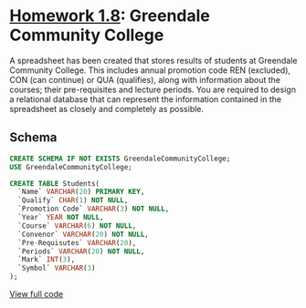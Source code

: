 # [Homework 1.8](https://github.com/hendraanggrian/IIT-CS425/raw/assets/assignments/homework1_8.pdf): Greendale Community College

A spreadsheet has been created that stores results of students at Greendale
Community College. This includes annual promotion code REN (excluded), CON (can
continue) or QUA (qualifies), along with information about the courses; their
pre-requisites and lecture periods. You are required to design a relational
database that can represent the information contained in the spreadsheet as
closely and completely as possible.

## Schema

```sql
CREATE SCHEMA IF NOT EXISTS GreendaleCommunityCollege;
USE GreendaleCommunityCollege;

CREATE TABLE Students(
  `Name` VARCHAR(20) PRIMARY KEY,
  `Qualify` CHAR(1) NOT NULL,
  `Promotion Code` VARCHAR(3) NOT NULL,
  `Year` YEAR NOT NULL,
  `Course` VARCHAR(6) NOT NULL,
  `Convenor` VARCHAR(20) NOT NULL,
  `Pre-Requisutes` VARCHAR(20),
  `Periods` VARCHAR(20) NOT NULL,
  `Mark` INT(3),
  `Symbol` VARCHAR(3)
);
```

[View full code](https://github.com/hendraanggrian/IIT-CS425/blob/main/greendale_community_college/initialize.sql)

